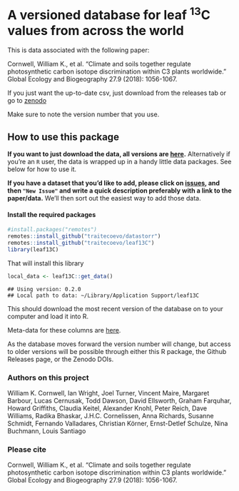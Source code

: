 
# A versioned database for leaf <sup>13</sup>C values from across the world

This is data associated with the following paper:

Cornwell, William K., et al. “Climate and soils together regulate
photosynthetic carbon isotope discrimination within C3 plants
worldwide.” Global Ecology and Biogeography 27.9 (2018): 1056-1067.

If you just want the up-to-date csv, just download from the releases tab
or go to [zenodo](https://zenodo.org/records/15233940)

Make sure to note the version number that you use.

## How to use this package

**If you want to just download the data, all versions are
[here](https://github.com/wcornwell/leaf13C/releases).** Alternatively
if you’re an `R` user, the data is wrapped up in a handy little data
packages. See below for how to use it.

**If you have a dataset that you’d like to add, please click on
[issues](https://github.com/wcornwell/leaf13C/issues), and then
`"New Issue"` and write a quick description preferably with a link to
the paper/data.** We’ll then sort out the easiest way to add those data.

#### Install the required packages

``` r
#install.packages("remotes")
remotes::install_github("traitecoevo/datastorr")
remotes::install_github("traitecoevo/leaf13C")
library(leaf13C)
```

That will install this library

``` r
local_data <- leaf13C::get_data()
```

    ## Using version: 0.2.0 
    ## Local path to data: ~/Library/Application Support/leaf13C

This should download the most recent version of the database on to your
computer and load it into R.

Meta-data for these columns are
[here](https://github.com/traitecoevo/leaf13C/blob/master/leaf13C_metadata.txt).

As the database moves forward the version number will change, but access
to older versions will be possible through either this R package, the
Github Releases page, or the Zenodo DOIs.

### Authors on this project

William K. Cornwell, Ian Wright, Joel Turner, Vincent Maire, Margaret
Barbour, Lucas Cernusak, Todd Dawson, David Ellsworth, Graham Farquhar,
Howard Griffiths, Claudia Keitel, Alexander Knohl, Peter Reich, Dave
Williams, Radika Bhaskar, J.H.C. Cornelissen, Anna Richards, Susanne
Schmidt, Fernando Valladares, Christian Körner, Ernst-Detlef Schulze,
Nina Buchmann, Louis Santiago

### Please cite

Cornwell, William K., et al. “Climate and soils together regulate
photosynthetic carbon isotope discrimination within C3 plants
worldwide.” Global Ecology and Biogeography 27.9 (2018): 1056-1067.
